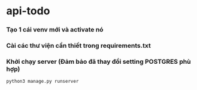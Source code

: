 # api-todo

### Tạo 1 cái venv mới và activate nó

### Cài các thư viện cần thiết trong requirements.txt

### Khởi chạy server (Đảm bảo đã thay đổi setting POSTGRES phù hợp)
````
python3 manage.py runserver
````